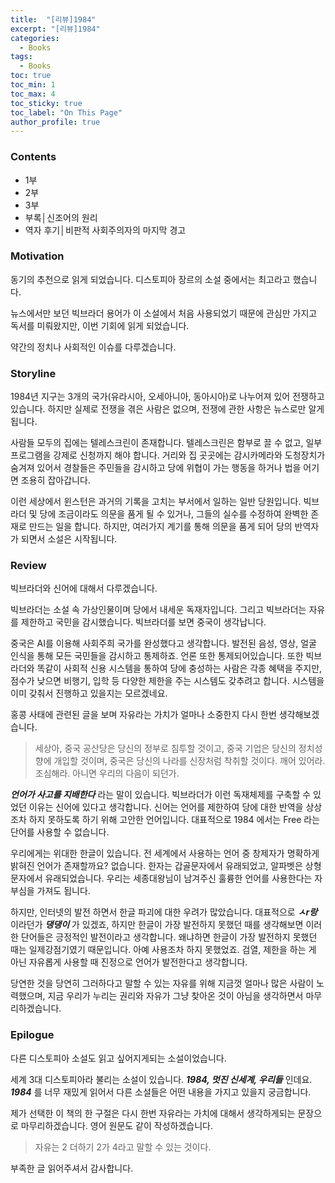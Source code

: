 ```yaml
---
title:  "[리뷰]1984"
excerpt: "[리뷰]1984"
categories:
  - Books
tags:
  - Books
toc: true
toc_min: 1
toc_max: 4
toc_sticky: true
toc_label: "On This Page"
author_profile: true
---
```



### Contents

* 1부
* 2부
* 3부
* 부록│신조어의 원리
* 역자 후기│비판적 사회주의자의 마지막 경고

### Motivation

동기의 추천으로 읽게 되었습니다. 디스토피아 장르의 소설 중에서는 최고라고 했습니다.

뉴스에서만 보던 빅브라더 용어가 이 소설에서 처음 사용되었기 때문에 관심만 가지고 독서를 미뤄왔지만, 이번 기회에 읽게 되었습니다.

약간의 정치나 사회적인 이슈를 다루겠습니다.

### Storyline

1984년 지구는 3개의 국가(유라시아, 오세아니아, 동아시아)로 나누어져 있어 전쟁하고 있습니다. 하지만 실제로 전쟁을 겪은 사람은 없으며, 전쟁에 관한 사항은 뉴스로만 알게 됩니다.

사람들 모두의 집에는 텔레스크린이 존재합니다. 텔레스크린은 함부로 끌 수 없고, 일부 프로그램을 강제로 신청까지 해야 합니다. 거리와 집 곳곳에는 감시카메라와 도청장치가 숨겨져 있어서 경찰들은 주민들을 감시하고 당에 위협이 가는 행동을 하거나 법을 어기면 조용히 잡아갑니다.

이런 세상에서 윈스턴은 과거의 기록을 고치는 부서에서 일하는 일반 당원입니다. 빅브라더 및 당에 조금이라도 의문을 품게 될 수 있거나, 그들의 실수를 수정하여 완벽한 존재로 만드는 일을 합니다. 하지만, 여러가지 계기를 통해 의문을 품게 되어 당의 반역자가 되면서 소설은 시작됩니다.

### Review

빅브라더와 신어에 대해서 다루겠습니다.

빅브라더는 소설 속 가상인물이며 당에서 내세운 독재자입니다. 그리고 빅브라더는 자유를 제한하고 국민을 감시했습니다. 빅브라더를 보면 중국이 생각납니다.

중국은 AI를 이용해 사회주희 국가를 완성했다고 생각합니다. 발전된 음성, 영상, 얼굴 인식을 통해 모든 국민들을 감시하고 통제하죠. 언론 또한 통제되어있습니다. 또한 빅브라더와 똑같이 사회적 신용 시스템을 통하여 당에 충성하는 사람은 각종 혜택을 주지만, 점수가 낮으면 비행기, 입학 등 다양한 제한을 주는 시스템도 갖추려고 합니다. 시스템을 이미 갖춰서 진행하고 있을지는 모르겠네요.

홍콩 사태에 관련된 글을 보며 자유라는 가치가 얼마나 소중한지 다시 한번 생각해보겠습니다.

> 세상아, 중국 공산당은 당신의 정부로 침투할 것이고, 중국 기업은 당신의 정치성향에 개입할 것이며, 중국은 당신의 나라를 신장처럼 착취할 것이다. 깨어 있어라. 조심해라. 아니면 우리의 다음이 되던가.

***언어가 사고를 지배한다*** 라는 말이 있습니다. 빅브라더가 이런 독재체제를 구축할 수 있었던 이유는 신어에 있다고 생각합니다. 신어는 언어를 제한하여 당에 대한 반역을 상상조차 하지 못하도록 하기 위해 고안한 언어입니다. 대표적으로 1984 에서는 Free 라는 단어를 사용할 수 없습니다.

우리에게는 위대한 한글이 있습니다. 전 세계에서 사용하는 언어 중 창제자가 명확하게 밝혀진 언어가 존재할까요? 없습니다. 한자는 갑골문자에서 유래되었고, 알파벳은 상형문자에서 유래되었습니다. 우리는 세종대왕님이 남겨주신 훌륭한 언어를 사용한다는 자부심을 가져도 됩니다.

하지만, 인터넷의 발전 하면서 한글 파괴에 대한 우려가 많았습니다. 대표적으로 ***ㅅr랑*** 이라던가 ***댕댕이*** 가 있겠죠, 하지만 한글이 가장 발전하지 못했던 때를 생각해보면 이러한 단어들은 긍정적인 발전이라고 생각합니다. 왜냐하면 한글이 가장 발전하지 못했던 때는 일제강점기였기 때문입니다. 아예 사용조차 하지 못했었죠. 검열, 제한을 하는 게 아닌 자유롭게 사용할 때 진정으로 언어가 발전한다고 생각합니다.

당연한 것을 당연히 그러하다고 말할 수 있는 자유를 위해 지금껏 얼마나 많은 사람이 노력했으며, 지금 우리가 누리는 권리와 자유가 그냥 찾아온 것이 아님을 생각하면서 마무리하겠습니다.

### Epilogue

다른 디스토피아 소설도 읽고 싶어지게되는 소설이었습니다.

세계 3대 디스토피아라 불리는 소설이 있습니다. ***1984, 멋진 신세계, 우리들*** 인데요. ***1984*** 를 너무 재밌게 읽어서 다른 소설들은 어떤 내용을 가지고 있을지 궁금합니다.

제가 선택한 이 책의 한 구절은 다시 한번 자유라는 가치에 대해서 생각하게되는 문장으로 마무리하겠습니다. 영어 원문도 같이 작성하겠습니다.

> 자유는 2 더하기 2가 4라고 말할 수 있는 것이다.

부족한 글 읽어주셔서 감사합니다.
